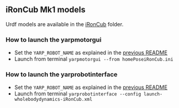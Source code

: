 ## iRonCub Mk1 models

Urdf models are available in the [iRonCub](iRonCub/robots) folder.

### How to launch the yarpmotorgui

- Set the `YARP_ROBOT_NAME` as explained in the [previous README](../README.md)
- Launch from terminal `yarpmotorgui --from homePoseiRonCub.ini`

### How to launch the yarprobotinterface

- Set the `YARP_ROBOT_NAME` as explained in the [previous README](../README.md)
- Launch from terminal `yarprobotinterface --config launch-wholebodydynamics-iRonCub.xml`
